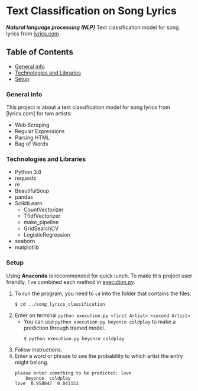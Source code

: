 # Text Classification on Song Lyrics
***Natural language processing (NLP)***
Text classification model for song lyrics from [lyrics.com](lyrics.com)

## Table of Contents
- [General info](#general-info)
- [Technologies and Libraries](#technologies-and-libraries)
- [Setup](#setup)


### General info
This project is about a text classification model for song lyrics from [lyrics.com] for two artists:
- Web Scraping
- Regular Expressions
- Parsing HTML
- Bag of Words

### Technologies and Libraries
- Python 3.8
- requests
- re
- BeautifulSoup
- pandas
- ScikitLearn
    - CountVectorizer
    - TfidfVectorizer
    - make_pipeline
    - GridSearchCV
    - LogisticRegression
- seaborn
- matplotlib

### Setup
Using **Anaconda** is recommended for quick lunch.
To make this project user friendly, I've combined each method in [execution.py](https://github.com/memredikici/song_lyrics_classification/blob/master/execution.py).
1.  To run the program, you need to `cd` into the folder that contains the files.
    ```
    $ cd ../song_lyrics_classification
    ```
2. Enter on terminal `python execution.py <first Artist> <second Artist> ` 
    - You can use `python execution.py beyonce coldplay` to make a prediction through trained model.
        ```
        $ python execution.py beyonce coldplay
        ```
3. Follow instructions.
4. Enter a word or phrase to see the probability to which artist the entry might belong.
    ```
    please enter something to be predicted: love
        beyonce  coldplay
    love  0.958847  0.041153
    ```

